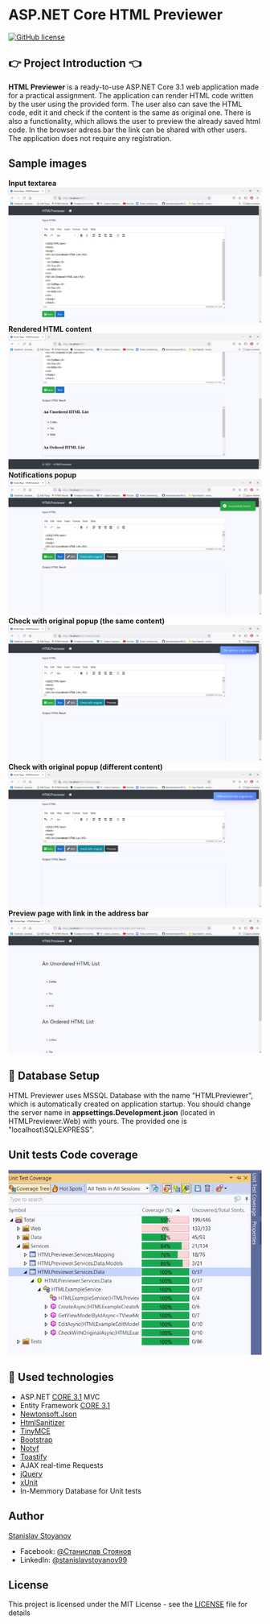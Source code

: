 # ASP.NET Core HTML Previewer

[![GitHub license](https://img.shields.io/github/license/stanislavstoyanov99/HTMLPreviewer?color=brightgreen)](https://github.com/stanislavstoyanov99/HTMLPreviewer/blob/main/LICENSE)

## :point_right: Project Introduction :point_left:

**HTML Previewer** is a ready-to-use ASP.NET Core 3.1 web application made for a practical assignment. The application can render HTML code written by the user using the provided form. The user also can save the HTML code, edit it and check if the content is the same as original one. There is also a functionality, which allows the user to preview the already saved html code. In the browser adress bar the link can be shared with other users. The application does not require any registration. 

## Sample images
**Input textarea**
![Image 1](https://github.com/stanislavstoyanov99/HTMLPreviewer/blob/main/images/1.jpg)
**Rendered HTML content**
![Image 2](https://github.com/stanislavstoyanov99/HTMLPreviewer/blob/main/images/2.jpg)
**Notifications popup**
![Image 3](https://github.com/stanislavstoyanov99/HTMLPreviewer/blob/main/images/3.jpg)
**Check with original popup (the same content)**
![Image 4](https://github.com/stanislavstoyanov99/HTMLPreviewer/blob/main/images/4.jpg)
**Check with original popup (different content)**
![Image 5](https://github.com/stanislavstoyanov99/HTMLPreviewer/blob/main/images/5.jpg)
**Preview page with link in the address bar**
![Image 6](https://github.com/stanislavstoyanov99/HTMLPreviewer/blob/main/images/6.jpg)

## :floppy_disk: Database Setup
HTML Previewer uses MSSQL Database with the name "HTMLPreviewer", which is automatically created on application startup. You should change the server name in **appsettings.Development.json** (located in HTMLPreviewer.Web) with yours. The provided one is "localhost\\SQLEXPRESS".

## Unit tests Code coverage

![Code coverage](https://github.com/stanislavstoyanov99/HTMLPreviewer/blob/main/images/tests-code-coverage.jpg)

## :hammer: Used technologies
* ASP.NET [CORE 3.1](https://dotnet.microsoft.com/download/dotnet-core/3.1 "CORE 3.1") MVC
* Entity Framework [CORE 3.1](https://docs.microsoft.com/en-us/ef/core/ "CORE 3.1")
* [Newtonsoft.Json](https://www.nuget.org/packages/Newtonsoft.Json/ "Newtonsoft.Json")
* [HtmlSanitizer](https://github.com/mganss/HtmlSanitizer)
* [TinyMCE](https://github.com/tinymce/)
* [Bootstrap](https://github.com/twbs/bootstrap)
* [Notyf](https://github.com/aspnetcorehero/ToastNotification)
* [Toastify](https://github.com/apvarun/toastify-js)
* AJAX real-time Requests
* [jQuery](https://github.com/jquery/jquery)
* [xUnit](https://github.com/xunit/xunit)
* In-Memmory Database for Unit tests

## Author

[Stanislav Stoyanov](https://github.com/stanislavstoyanov99)
- Facebook: [@Станислав Стоянов](https://www.facebook.com/profile.php?id=100000714808058)
- LinkedIn: [@stanislavstoyanov99](https://www.linkedin.com/in/stanislavstoyanov99/)

## License

This project is licensed under the MIT License - see the [LICENSE](LICENSE) file for details

